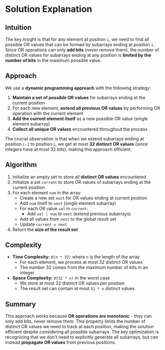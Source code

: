 
# Solution Explanation

## Intuition
The key insight is that for any element at position `i`, we need to find all possible OR values that can be formed by subarrays ending at position `i`. Since OR operations can only **add bits** (never remove them), the number of distinct OR values for subarrays ending at any position is **limited by the number of bits** in the maximum possible value.

## Approach
We use a **dynamic programming approach** with the following strategy:

1. **Maintain a set of possible OR values** for subarrays ending at the current position
2. For each new element, **extend all previous OR values** by performing OR operation with the current element
3. **Add the current element itself** as a new possible OR value (single element subarray)
4. **Collect all unique OR values** encountered throughout the process

The crucial observation is that when we extend subarrays ending at position `i-1` to position `i`, we get at most **32 distinct OR values** (since integers have at most 32 bits), making this approach efficient.

## Algorithm
1. Initialize an empty set to store all **distinct OR values** encountered
2. Initialize a set `current` to store OR values of subarrays ending at the current position
3. For each element `num` in the array:
   - Create a new set `next` for OR values ending at current position
   - Add `num` itself to `next` (single element subarray)
   - For each OR value `val` in `current`:
     - Add `val | num` to `next` (extend previous subarrays)
   - Add all values from `next` to the global result set
   - Update `current = next`
4. Return the **size of the result set**

## Complexity
- **Time Complexity:** `O(n * 32)` where `n` is the length of the array
  - For each element, we process at most 32 distinct OR values
  - The number 32 comes from the maximum number of bits in an integer
- **Space Complexity:** `O(32 * n)` in the worst case
  - We store at most 32 distinct OR values per position
  - The result set can contain at most `32 * n` distinct values

## Summary
This approach works because **OR operations are monotonic** - they can only add bits, never remove them. This property limits the number of distinct OR values we need to track at each position, making the solution efficient despite considering all possible subarrays. The key optimization is recognizing that we don't need to explicitly generate all subarrays, but can instead **propagate OR values** from previous positions.

